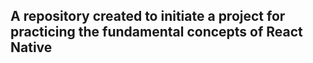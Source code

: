 ## A repository created to initiate a project for practicing the fundamental concepts of React Native